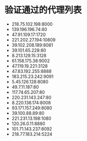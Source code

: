 # 验证通过的代理列表

 - 218.75.102.198:8000
 - 139.196.196.74:80
 - 47.91.109.17:1720
 - 221.202.27.194:10809
 - 39.102.208.189:8081
 - 39.101.65.228:80
 - 8.213.129.15:3128
 - 61.158.175.38:9002
 - 47.119.19.221:3128
 - 47.83.192.255:8888
 - 183.215.23.242:9091
 - 5.45.126.128:8080
 - 49.7.11.187:80
 - 117.74.65.207:80
 - 220.231.143.247:80
 - 8.220.136.174:8008
 - 93.171.157.249:8080
 - 39.100.88.89:80
 - 221.231.13.198:1080
 - 120.26.0.11:8880
 - 101.71.143.237:8092
 - 218.77.183.214:5224
